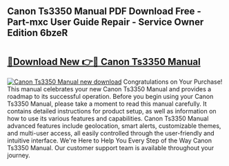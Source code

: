 ## Canon Ts3350 Manual PDF Download Free - Part-mxc User Guide Repair - Service Owner Edition 6bzeR

# <h2><a href="http://cf19640.oget.top/?id=Canon+Ts3350+Manual">🔗Download New 👉🔴 Canon Ts3350 Manual</a></h2>

[![Canon Ts3350 Manual new download](https://i.imgur.com/5g1atiW.png)](http://cf19640.oget.top/?id=Canon+Ts3350+Manual)
Congratulations on Your Purchase! This manual celebrates your new Canon Ts3350 Manual and provides a roadmap to its successful operation. Before you begin using your Canon Ts3350 Manual, please take a moment to read this manual carefully. It contains detailed instructions for product setup, as well as information on how to use its various features and capabilities. Canon Ts3350 Manual advanced features include geolocation, smart alerts, customizable themes, and multi-user access, all easily controlled through the user-friendly and intuitive interface. We're Here to Help You Every Step of the Way Canon Ts3350 Manual. Our customer support team is available throughout your journey.
